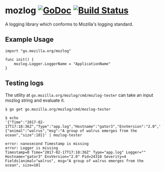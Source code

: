 # mozlog [![GoDoc](https://godoc.org/go.mozilla.org/mozlog?status.svg)](https://godoc.org/go.mozilla.org/mozlog) [![Build Status](https://travis-ci.org/mozilla-services/go-mozlog.svg?branch=master)](https://travis-ci.org/mozilla-services/go-mozlog)
A logging library which conforms to Mozilla's logging standard.

## Example Usage
```
import "go.mozilla.org/mozlog"

func init() {
    mozlog.Logger.LoggerName = "ApplicationName"
}
```

## Testing logs

The utility at `go.mozilla.org/mozlog/cmd/mozlog-tester` can take an input
mozlog string and evaluate it.
```
$ go get go.mozilla.org/mozlog/cmd/mozlog-tester

$ echo
'{"Time":"2017-02-17T17:18:36Z","Type":"app.log","Hostname":"gator3","EnvVersion":"2.0","Pid":24318,"Severity":4,"Fields":{"animal":"walrus","msg":"A group of walrus emerges from the ocean","size":10}}' | mozlog-tester

error: nanosecond Timestamp is missing
error: Logger is missing
Timestamp=0 Time="2017-02-17T17:18:36Z" Type="app.log" Logger="" Hostname="gator3" EnvVersion="2.0" Pid=24318 Severity=4 Fields[animal="walrus", msg="A group of walrus emerges from the ocean", size=10]
```
